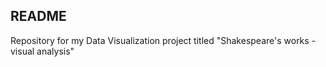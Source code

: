 ## README

Repository for my Data Visualization project titled "Shakespeare's works - visual analysis"